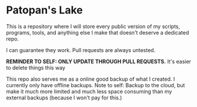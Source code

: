 # Patopan's Lake
This is a repository where I will store every public version of my scripts, programs, tools, and anything else I make that doesn't deserve a dedicated repo.

I can guarantee they work. Pull requests are always untested.

**REMINDER TO SELF: ONLY UPDATE THROUGH PULL REQUESTS.** It's easier to delete things this way

This repo also serves me as a online good backup of what I created. I currently only have offline backups. Note to self: Backup to the cloud, but make it much more limited and much less space consuming than my external backups (because I won't pay for this.)
